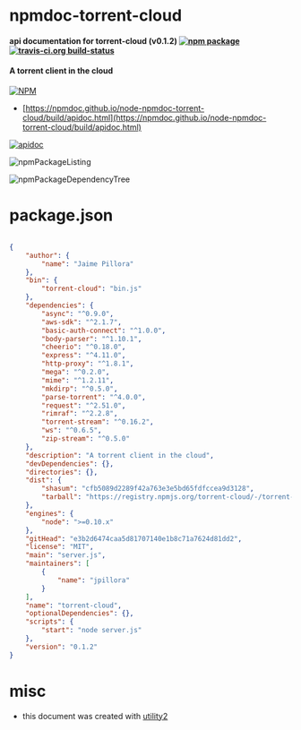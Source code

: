 # npmdoc-torrent-cloud

#### api documentation for  torrent-cloud (v0.1.2)  [![npm package](https://img.shields.io/npm/v/npmdoc-torrent-cloud.svg?style=flat-square)](https://www.npmjs.org/package/npmdoc-torrent-cloud) [![travis-ci.org build-status](https://api.travis-ci.org/npmdoc/node-npmdoc-torrent-cloud.svg)](https://travis-ci.org/npmdoc/node-npmdoc-torrent-cloud)

#### A torrent client in the cloud

[![NPM](https://nodei.co/npm/torrent-cloud.png?downloads=true&downloadRank=true&stars=true)](https://www.npmjs.com/package/torrent-cloud)

- [https://npmdoc.github.io/node-npmdoc-torrent-cloud/build/apidoc.html](https://npmdoc.github.io/node-npmdoc-torrent-cloud/build/apidoc.html)

[![apidoc](https://npmdoc.github.io/node-npmdoc-torrent-cloud/build/screenCapture.buildCi.browser.%252Ftmp%252Fbuild%252Fapidoc.html.png)](https://npmdoc.github.io/node-npmdoc-torrent-cloud/build/apidoc.html)

![npmPackageListing](https://npmdoc.github.io/node-npmdoc-torrent-cloud/build/screenCapture.npmPackageListing.svg)

![npmPackageDependencyTree](https://npmdoc.github.io/node-npmdoc-torrent-cloud/build/screenCapture.npmPackageDependencyTree.svg)



# package.json

```json

{
    "author": {
        "name": "Jaime Pillora"
    },
    "bin": {
        "torrent-cloud": "bin.js"
    },
    "dependencies": {
        "async": "^0.9.0",
        "aws-sdk": "^2.1.7",
        "basic-auth-connect": "^1.0.0",
        "body-parser": "^1.10.1",
        "cheerio": "^0.18.0",
        "express": "^4.11.0",
        "http-proxy": "^1.8.1",
        "mega": "^0.2.0",
        "mime": "^1.2.11",
        "mkdirp": "^0.5.0",
        "parse-torrent": "^4.0.0",
        "request": "^2.51.0",
        "rimraf": "^2.2.8",
        "torrent-stream": "^0.16.2",
        "ws": "^0.6.5",
        "zip-stream": "^0.5.0"
    },
    "description": "A torrent client in the cloud",
    "devDependencies": {},
    "directories": {},
    "dist": {
        "shasum": "cfb5089d2289f42a763e3e5bd65fdfccea9d3128",
        "tarball": "https://registry.npmjs.org/torrent-cloud/-/torrent-cloud-0.1.2.tgz"
    },
    "engines": {
        "node": ">=0.10.x"
    },
    "gitHead": "e3b2d6474caa5d81707140e1b8c71a7624d81dd2",
    "license": "MIT",
    "main": "server.js",
    "maintainers": [
        {
            "name": "jpillora"
        }
    ],
    "name": "torrent-cloud",
    "optionalDependencies": {},
    "scripts": {
        "start": "node server.js"
    },
    "version": "0.1.2"
}
```



# misc
- this document was created with [utility2](https://github.com/kaizhu256/node-utility2)
